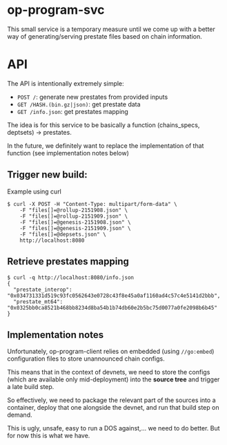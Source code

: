 # op-program-svc

This small service is a temporary measure until we come up with a better way
of generating/serving prestate files based on chain information.

# API

The API is intentionally extremely simple:
- `POST /`: generate new prestates from provided inputs
- `GET /HASH.(bin.gz|json)`: get prestate data
- `GET /info.json`: get prestates mapping

The idea is for this service to be basically a function
(chains_specs, deptsets) -> prestates.

In the future, we definitely want to replace the implementation of that
function (see implementation notes below)

## Trigger new build:

Example using curl

```
$ curl -X POST -H "Content-Type: multipart/form-data" \
    -F "files[]=@rollup-2151908.json" \
    -F "files[]=@rollup-2151909.json" \
    -F "files[]=@genesis-2151908.json" \
    -F "files[]=@genesis-2151909.json" \
    -F "files[]=@depsets.json" \
    http://localhost:8080
```

## Retrieve prestates mapping

```
$ curl -q http://localhost:8080/info.json
{
  "prestate_interop": "0x034731331d519c93fc0562643e0728c43f8e45a0af1160ad4c57c4e5141d2bbb",
  "prestate_mt64": "0x0325bb0ca8521b468bb8234d8ba54b1b74db60e2b5bc75d0077a0fe2098b6b45"
}
```

## Implementation notes

Unfortunately, op-program-client relies on embedded (using `//go:embed`)
configuration files to store unannounced chain configs.

This means that in the context of devnets, we need to store the configs
(which are available only mid-deployment) into the **source tree** and
trigger a late build step.

So effectively, we need to package the relevant part of the sources into
a container, deploy that one alongside the devnet, and run that build step
on demand.

This is ugly, unsafe, easy to run a DOS against,... we need to do better.
But for now this is what we have.
